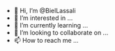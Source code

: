 - 👋 Hi, I’m @BielLassali
- 👀 I’m interested in ...
- 🌱 I’m currently learning ...
- 💞️ I’m looking to collaborate on ...
- 📫 How to reach me ...

<!---
BielLassali/BielLassali is a ✨ special ✨ repository because its `README.md` (this file) appears on your GitHub profile.
You can click the Preview link to take a look at your changes.
--->
